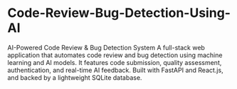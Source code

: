 # Code-Review-Bug-Detection-Using-AI
AI-Powered Code Review &amp; Bug Detection System A full-stack web application that automates code review and bug detection using machine learning and AI models. It features code submission, quality assessment, authentication, and real-time AI feedback. Built with FastAPI and React.js, and backed by a lightweight SQLite database.
